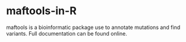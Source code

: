 # maftools-in-R
maftools is a bioinformatic package use to annotate mutations and find variants. Full documentation can be found online.
